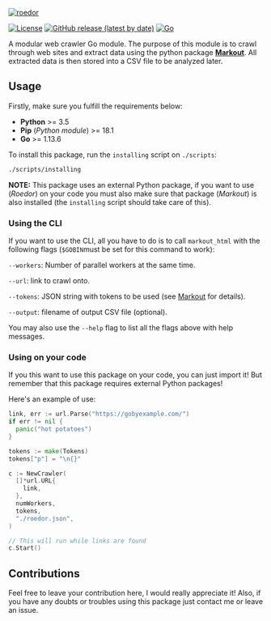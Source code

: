 [![roedor](https://live.staticflickr.com/65535/49964506762_c2fa01b3b2_o.png)]()

[![License](https://img.shields.io/badge/license-MIT-informational.svg)](https://opensource.org/licenses/MIT)
[![GitHub release (latest by date)](https://img.shields.io/github/v/release/oAGoulart/roedor)]()
[![Go](https://github.com/oAGoulart/roedor/workflows/Go/badge.svg)]()

A modular web crawler Go module. The purpose of this module is to crawl through web sites and extract data using the python package [**Markout**](https://github.com/oAGoulart/markout). All extracted data is then stored into a CSV file to be analyzed later.

## Usage

Firstly, make sure you fulfill the requirements below:

+ **Python** >= 3.5
+ **Pip** (*Python module*) >= 18.1
+ **Go** >= 1.13.6

To install this package, run the `installing` script on `./scripts`:

```sh
./scripts/installing
```

**NOTE:** This package uses an external Python package, if you want to use (*Roedor*) on your code you must also make sure that package (*Markout*) is also installed (the `installing` script should take care of this).

### Using the CLI

If you want to use the CLI, all you have to do is to call `markout_html` with the following flags (`$GOBIN`must be set for this command to work):

`--workers`: Number of parallel workers at the same time.

`--url`: link to crawl onto.

`--tokens`: JSON string with tokens to be used (see [Markout](https://github.com/oAGoulart/markout) for details).

`--output`: filename of output CSV file (optional).

You may also use the `--help` flag to list all the flags above with help messages.

### Using on your code

If you this want to use this package on your code, you can just import it!
But remember that this package requires external Python packages!

Here's an example of use:

```go
link, err := url.Parse("https://gobyexample.com/")
if err != nil {
  panic("hot potatoes")
}

tokens := make(Tokens)
tokens["p"] = "\n{}"

c := NewCrawler(
  []*url.URL{
    link,
  },
  numWorkers,
  tokens,
  "./roedor.json",
)

// This will run while links are found
c.Start()
```

## Contributions

Feel free to leave your contribution here, I would really appreciate it!
Also, if you have any doubts or troubles using this package just contact me or leave an issue.
